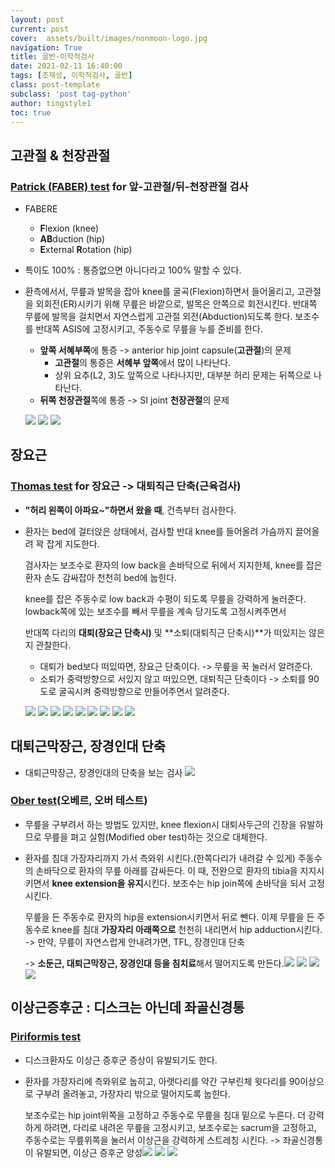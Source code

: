```yaml
---
layout: post
current: post 
cover:  assets/built/images/nonmoon-logo.jpg
navigation: True
title: 골반-이학적검사  
date: 2021-02-11 16:40:00
tags: [조재성, 이학적검사, 골반] 
class: post-template 
subclass: 'post tag-python' 
author: tingstyle1 
toc: true
---
```


## 고관절 & 천장관절

### [Patrick (FABER) test](https://www.youtube.com/watch?v=4PxwHysGjxU) for 앞-고관절/뒤-천장관절 검사

- FABERE  

  - **F**lexion (knee)
  - **AB**duction (hip)
  - **E**xternal **R**otation (hip)

- 특이도 100% : 통증없으면 아니다라고 100% 말할 수 있다.

  

- 환측에서서, 무릎과 발목을 잡아 knee를 굴곡(Flexion)하면서 들어올리고,
  고관절을  외회전(ER)시키기 위해 무릎은 바깥으로, 발목은 안쪽으로 회전시킨다.
  반대쪽 무릎에 발목을 걸치면서 자연스럽게 고관절 외전(Abduction)되도록 한다.
  보조수를 반대쪽 ASIS에 고정시키고, 주동수로 무릎을 누를 준비를 한다.

  - **앞쪽 서혜부쪽**에 통증 -> anterior hip joint capsule(**고관절**)의 문제
    - **고관절**의 통증은 **서혜부 앞쪽**에서 많이 나타난다. 
    - 상위 요추(L2, 3)도 앞쪽으로 나타나지만, 대부분 허리 문제는 뒤쪽으로 나타난다.
  - **뒤쪽 천장관절**쪽에 통증 -> SI joint **천장관절**의 문제

  ![](http://cfile2.uf.tistory.com/image/991E333A6021F2FF13EBE6)
  ![](http://cfile29.uf.tistory.com/image/99DF2E436021F375121D12)
  ![](http://cfile23.uf.tistory.com/image/992C38486021F3CA139182)





## 장요근

### [Thomas test](https://www.youtube.com/watch?v=OnjOOKuBPj4) for 장요근 -> 대퇴직근 단축(근육검사)

- **"허리 왼쪽이 아파요~"하면서 왔을 때**, 건측부터 검사한다.

- 환자는 bed에 걸터앉은 상태에서, 검사할 반대 knee를 들어올려 가슴까지 끌어올려 꽉 잡게 지도한다.

  검사자는 보조수로 환자의 low back을 손바닥으로 뒤에서 지지한체, knee를 잡은 환자 손도 감싸잡아 천천히 bed에 눕힌다.

   knee를 잡은 주동수로 low back과 수평이 되도록 무릎을 강력하게 눌러준다.
  lowback쪽에 있는 보조수를 빼서 무릎을 계속 당기도록 고정시켜주면서

  반대쪽 다리의 **대퇴(장요근 단축시)** 및 **소퇴(대퇴직근 단축시)**가 떠있지는 않은지 관찰한다.

  - 대퇴가 bed보다 떠있따면, 장요근 단축이다. -> 무릎을 꾹 눌러서 알려준다.
  - 소퇴가 중력방향으로 서있지 않고 떠있으면, 대퇴직근 단축이다 -> 소퇴를 90도로 굴곡시켜 중력방향으로 만들어주면서 알려준다.

  ![](http://cfile26.uf.tistory.com/image/991F9C3A6021F65E133D76)
  ![](http://cfile27.uf.tistory.com/image/99A234336021F670137788)
  ![](http://cfile2.uf.tistory.com/image/99224A466021F686130BB7)
  ![](http://cfile29.uf.tistory.com/image/9938F1446021F6BB12784C)
  ![](http://cfile24.uf.tistory.com/image/9997DB376021F6CA1363A6)
  ![](http://cfile10.uf.tistory.com/image/9938FB446021F70912E87B)
  ![](http://cfile25.uf.tistory.com/image/992DA5486021F75513CFBC)
  ![](http://cfile10.uf.tistory.com/image/99A265336021F7A0131A9E)
  ![](http://cfile2.uf.tistory.com/image/99A26A336021F7F713A916)







## 대퇴근막장근, 장경인대 단축

- 대퇴근막장근, 장경인대의 단축을 보는 검사
  ![](http://cfile5.uf.tistory.com/image/99F9C14860235683118C7D)

### [Ober test](https://www.youtube.com/watch?v=ydO-_gc1yWo)(오베르, 오버 테스트)

- 무릎을 구부려서 하는 방법도 있지만, knee flexion시 대퇴사두근의 긴장을 유발하므로 무릎을 펴고 실험(Modified ober test)하는 것으로 대체한다.



- 환자를 침대 가장자리까지 가서 측와위 시킨다.(한쪽다리가 내려갈 수 있게)
  주동수의 손바닥으로 환자의 무릎 아래를 감싸든다. 이 때, 전완으로 환자의 tibia을 지지시키면서 **knee extension을 유지**시킨다.
  보조수는 hip join쪽에 손바닥을 되서 고정시킨다.

  무릎을 든 주동수로 환자의 hip을 extension시키면서 뒤로 뺀다.
  이제 무릎을 든 주동수로 knee를 침대 **가장자리 아래쪽으로** 천천히 내리면서 hip adduction시킨다.
  -> 만약, 무릎이 자연스럽게 안내려가면, TFL, 장경인대 단축

  -> **소둔근, 대퇴근막장근, 장경인대 등을 침치료**해서 떨어지도록 만든다.![](http://cfile21.uf.tistory.com/image/99C2213460235D0711764B)
  ![](http://cfile30.uf.tistory.com/image/99D0BF3760235D34116085)
  ![](http://cfile28.uf.tistory.com/image/99FB634860235D9312E7FB)
  ![](http://cfile27.uf.tistory.com/image/998A3E4560235DCC114A38)







## 이상근증후군 : 디스크는 아닌데 좌골신경통

### [Piriformis test](https://www.youtube.com/watch?v=OnjOOKuBPj4)

- 디스크환자도 이상근 증후군 증상이 유발되기도 한다.

- 환자를 가장자리에 측와위로 눕히고, 아랫다리를 약간 구부린체 윗다리를 90이상으로 구부려 올려놓고, 가장자리 밖으로 떨어지도록 눕힌다.

  보조수로는 hip joint위쪽을 고정하고 주동수로 무릎을 침대 밑으로 누른다.
  더 강력하게 하려면, 다리로 내려온 무릎을 고정시키고, 
  보조수로는 sacrum을 고정하고, 주동수로는 무릎위쪽을 눌러서 이상근을 강력하게 스트레칭 시킨다.
  -> 좌골신경통이 유발되면, 이상근 증후군 양성![](http://cfile8.uf.tistory.com/image/99FA5D43602361AB1242DA)
  ![](http://cfile28.uf.tistory.com/image/99C5923360236399122C45)
  ![](http://cfile29.uf.tistory.com/image/99D14037602363DF129C97)

